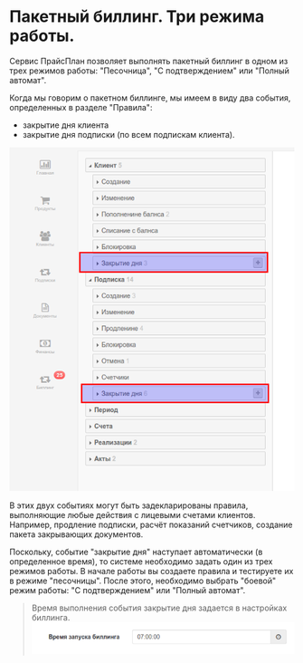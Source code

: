 # Пакетный биллинг. Три режима работы.

Сервис ПрайсПлан позволяет выполнять пакетный биллинг в одном из трех режимов работы: "Песочница", "С подтверждением" или "Полный автомат".

Когда мы говорим о пакетном биллинге, мы имеем в виду два события, определенных в разделе "Правила":

* закрытие дня клиента
* закрытие дня подписки \(по всем подпискам клиента\).

![](../assets/selection_080.png)

В этих двух событиях могут быть задекларированы правила, выполняющие любые действия с лицевыми счетами клиентов. Например, продление подписки, расчёт показаний счетчиков, создание пакета закрывающих документов.

Поскольку, событие "закрытие дня" наступает автоматически \(в определенное время\), то системе необходимо задать один из трех режимов работы. В начале работы вы создаете правила и тестируете их в режиме "песочницы". После этого, необходимо выбрать "боевой" режим работы: "С подтверждением" или "Полный автомат".

> Время выполнения события закрытие дня задается в настройках биллинга. ![](../assets/settings-billing-time.png)

